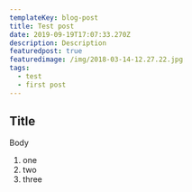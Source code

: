 ```yaml
---
templateKey: blog-post
title: Test post
date: 2019-09-19T17:07:33.270Z
description: Description
featuredpost: true
featuredimage: /img/2018-03-14-12.27.22.jpg
tags:
  - test
  - first post
---
```

## Title

Body

1. one
2. two
3. three
